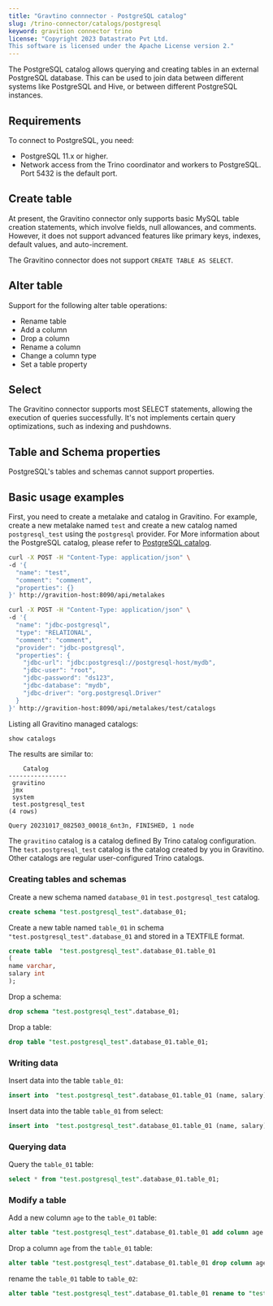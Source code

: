 ```yaml
---
title: "Gravtino connnector - PostgreSQL catalog"
slug: /trino-connector/catalogs/postgresql
keyword: gravition connector trino
license: "Copyright 2023 Datastrato Pvt Ltd.
This software is licensed under the Apache License version 2."
---
```


The PostgreSQL catalog allows querying and creating tables in an external PostgreSQL database. 
This can be used to join data between different systems like PostgreSQL and Hive, or between different PostgreSQL instances.

## Requirements

To connect to PostgreSQL, you need:
- PostgreSQL 11.x or higher.
- Network access from the Trino coordinator and workers to PostgreSQL. Port 5432 is the default port.

## Create table

At present, the Gravitino connector only supports basic MySQL table creation statements, which involve fields, null allowances, and comments. 
However, it does not support advanced features like primary keys, indexes, default values, and auto-increment.

The Gravitino connector does not support `CREATE TABLE AS SELECT`.

## Alter table

Support for the following alter table operations:
- Rename table
- Add a column
- Drop a column
- Rename a column
- Change a column type
- Set a table property

## Select

The Gravitino connector supports most SELECT statements, allowing the execution of queries successfully.
It's not implements certain query optimizations, such as indexing and pushdowns.

## Table and Schema properties

PostgreSQL's tables and schemas cannot support properties.


## Basic usage examples

First, you need to create a metalake and catalog in Gravitino.
For example, create a new metalake named `test` and create a new catalog named `postgresql_test` using the `postgresql` provider.
For More information about the PostgreSQL catalog, please refer to [PostgreSQL catalog](../docs/jdbc-postgressql-catalog).

```bash
curl -X POST -H "Content-Type: application/json" \
-d '{
  "name": "test",
  "comment": "comment",
  "properties": {}
}' http://gravition-host:8090/api/metalakes

curl -X POST -H "Content-Type: application/json" \
-d '{
  "name": "jdbc-postgresql",
  "type": "RELATIONAL",
  "comment": "comment",
  "provider": "jdbc-postgresql",
  "properties": {
    "jdbc-url": "jdbc:postgresql://postgresql-host/mydb",
    "jdbc-user": "root",
    "jdbc-password": "ds123",
    "jdbc-database": "mydb",
    "jdbc-driver": "org.postgresql.Driver"
  }
}' http://gravition-host:8090/api/metalakes/test/catalogs

```

Listing all Gravitino managed catalogs:

```sql 
show catalogs
```

The results are similar to:

```text
    Catalog
----------------
 gravitino
 jmx
 system
 test.postgresql_test
(4 rows)

Query 20231017_082503_00018_6nt3n, FINISHED, 1 node
```

The `gravitino` catalog is a catalog defined By Trino catalog configuration. 
The `test.postgresql_test` catalog is the catalog created by you in Gravitino.
Other catalogs are regular user-configured Trino catalogs.

### Creating tables and schemas

Create a new schema named `database_01` in `test.postgresql_test` catalog.

```sql
create schema "test.postgresql_test".database_01;
```

Create a new table named `table_01` in schema `"test.postgresql_test".database_01` and stored in a TEXTFILE format.

```sql
create table  "test.postgresql_test".database_01.table_01
(
name varchar,
salary int
);
```

Drop a schema:

```sql
drop schema "test.postgresql_test".database_01;
```

Drop a table:

```sql
drop table "test.postgresql_test".database_01.table_01;
```

### Writing data

Insert data into the table `table_01`:

```sql
insert into  "test.postgresql_test".database_01.table_01 (name, salary) values ('ice', 12);
```

Insert data into the table `table_01` from select:

```sql
insert into  "test.postgresql_test".database_01.table_01 (name, salary) select * from "test.postgresql_test".database_01.table_01;
```

### Querying data

Query the `table_01` table:

```sql
select * from "test.postgresql_test".database_01.table_01;
```

### Modify a table

Add a new column `age` to the `table_01` table:

```sql
alter table "test.postgresql_test".database_01.table_01 add column age int;
```

Drop a column `age` from the `table_01` table:

```sql
alter table "test.postgresql_test".database_01.table_01 drop column age;
```

rename the `table_01` table to `table_02`:

```sql
alter table "test.postgresql_test".database_01.table_01 rename to "test.postgresql_test".database_01.table_02;
```